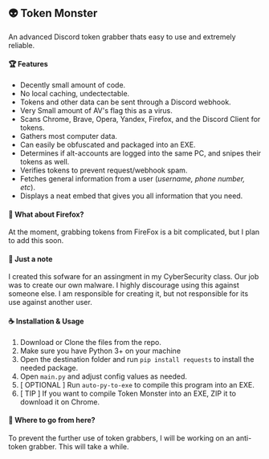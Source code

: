 ## :alien: Token Monster
An advanced Discord token grabber thats easy to use and extremely reliable.

#### :trophy: Features
- Decently small amount of code.
- No local caching, undectectable.
- Tokens and other data can be sent through a Discord webhook.
- Very Small amount of AV's flag this as a virus.
- Scans Chrome, Brave, Opera, Yandex, Firefox, and the Discord Client for tokens.
- Gathers most computer data.
- Can easily be obfuscated and packaged into an EXE.
- Determines if alt-accounts are logged into the same PC, and snipes their tokens as well.
- Verifies tokens to prevent request/webhook spam.
- Fetches general information from a user (*username, phone number, etc*).
- Displays a neat embed that gives you all information that you need.

#### 🦊 What about Firefox?
At the moment, grabbing tokens from FireFox is a bit complicated, but I plan to add this soon.

#### :mega: Just a note
I created this sofware for an assingment in my CyberSecurity class. Our job was to create our own malware. I highly discourage using this against someone else. I am responsible for creating it, but not responsible for its use against another user.

#### :coffee: Installation & Usage
1. Download or Clone the files from the repo.
2. Make sure you have Python 3+ on your machine
3. Open the destination folder and run `pip install requests` to install the needed package.
4. Open `main.py` and adjust config values as needed.
5. [ OPTIONAL ] Run `auto-py-to-exe` to compile this program into an EXE.
6. [ TIP ] If you want to compile Token Monster into an EXE, ZIP it to download it on Chrome.

#### :rocket: Where to go from here?
To prevent the further use of token grabbers, I will be working on an anti-token grabber. This will take a while.
